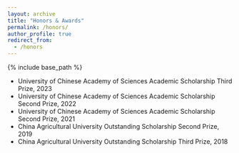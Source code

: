 ```yaml
---
layout: archive
title: "Honors & Awards"
permalink: /honors/
author_profile: true
redirect_from:
  - /honors
---
```


{% include base_path %}

 
* University of Chinese Academy of Sciences Academic Scholarship Third Prize, 2023
* University of Chinese Academy of Sciences Academic Scholarship Second Prize, 2022
* University of Chinese Academy of Sciences Academic Scholarship Second Prize, 2021
* China Agricultural University Outstanding Scholarship Second Prize, 2019
* China Agricultural University Outstanding Scholarship Third Prize, 2018

